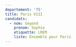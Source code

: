 ```yaml
---
departement: '75'
title: Paris VIII
candidats:
  - nom: Segond
    prenom: Sophie
    etiquette: LREM
    liste: Ensemble pour Paris
---
```

